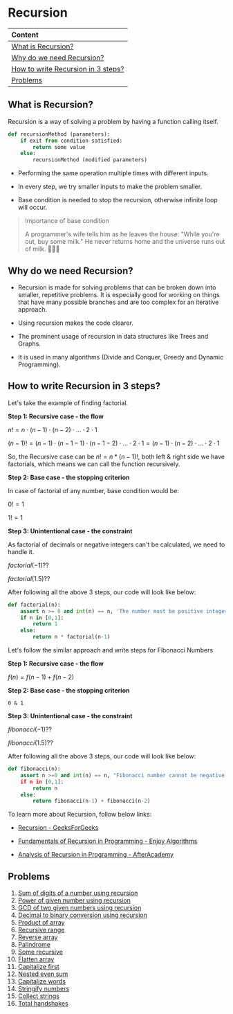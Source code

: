 # Recursion

| Content                                                                  |
| :----------------------------------------------------------------------- |
| [What is Recursion?](#what-is-recursion)                                 |
| [Why do we need Recursion?](#why-do-we-need-recursion)                   |
| [How to write Recursion in 3 steps?](#how-to-write-recursion-in-3-steps) |
| [Problems](#problems)                                                    |

## What is Recursion?

Recursion is a way of solving a problem by having a function calling itself.

```python
def recursionMethod (parameters):
    if exit from condition satisfied:
        return some value
    else:
        recursionMethod (modified parameters)
```

- Performing the same operation multiple times with different inputs.

- In every step, we try smaller inputs to make the problem smaller.

- Base condition is needed to stop the recursion, otherwise infinite loop will occur.

> Importance of base condition
>
> A programmer's wife tells him as he leaves the house: "While you're out, buy some milk." He never returns home and the universe runs out of milk. :rofl::rofl::rofl:

## Why do we need Recursion?

- Recursion is made for solving problems that can be broken down into smaller, repetitive problems. It is especially good for working on things that have many possible branches and are too complex for an iterative approach.

- Using recursion makes the code clearer.

- The prominent usage of recursion in data structures like Trees and Graphs.

- It is used in many algorithms (Divide and Conquer, Greedy and Dynamic Programming).

## How to write Recursion in 3 steps?

Let's take the example of finding factorial.

**Step 1: Recursive case - the flow**

$n! = n \cdot (n-1) \cdot (n-2) \cdot \ldots \cdot 2 \cdot 1$

$(n-1)! = (n-1) \cdot (n-1-1) \cdot (n-1-2) \cdot \ldots \cdot 2 \cdot 1 = (n-1) \cdot (n-2) \cdot \ldots \cdot 2 \cdot 1$

So, the Recursive case can be $n! = n * (n-1)!$, both left & right side we have factorials, which means we can call the function recursively.

**Step 2: Base case - the stopping criterion**

In case of factorial of any number, base condition would be:

$0! = 1$

$1! = 1$

**Step 3: Unintentional case - the constraint**

As factorial of decimals or negative integers can't be calculated, we need to handle it.

$factorial(-1) ??$

$factorial(1.5) ??$

After following all the above 3 steps, our code will look like below:

```python
def factorial(n):
    assert n >= 0 and int(n) == n, 'The number must be positive integer only!'
    if n in [0,1]:
        return 1
    else:
        return n * factorial(n-1)
```

Let's follow the similar approach and write steps for Fibonacci Numbers

**Step 1: Recursive case - the flow**

$f(n) = f(n-1) + f(n-2)$

**Step 2: Base case - the stopping criterion**

```
0 & 1
```

**Step 3: Unintentional case - the constraint**

$fibonacci(-1) ??$

$fibonacci(1.5) ??$

After following all the above 3 steps, our code will look like below:

```python
def fibonacci(n):
    assert n >=0 and int(n) == n, "Fibonacci number cannot be negative number or non integer
    if n in [0,1]:
        return n
    else:
        return fibonacci(n-1) + fibonacci(n-2)
```

To learn more about Recursion, follow below links:

- [Recursion - GeeksForGeeks](https://www.geeksforgeeks.org/learn-data-structures-and-algorithms-dsa-tutorial/#recursion)

- [Fundamentals of Recursion in Programming - Enjoy Algorithms](https://www.enjoyalgorithms.com/blog/recursion-explained-how-recursion-works-in-programming)

- [Analysis of Recursion in Programming - AfterAcademy](<https://afteracademy.com/blog/analysis-of-recursion-in-programming/#:~:text=The%20number%20of%20levels%20in,tree%20is%20log2(N).&text=The%20cost%20at%20the%20last,number%20of%20subproblems%20is%20N.&text=The%20time%20complexity%20of%20the%20above,is%20O(N%20logN)>)

## Problems

1. [Sum of digits of a number using recursion](Problems/sum_of_digits.py)
2. [Power of given number using recursion](Problems/power_of_num.py)
3. [GCD of two given numbers using recursion](Problems/gcd.py)
4. [Decimal to binary conversion using recursion](Problems/dec_to_bin.py)
5. [Product of array](Problems/product_of_array.py)
6. [Recursive range](Problems/recursive_range.py)
7. [Reverse array](Problems/reverse.py)
8. [Palindrome](Problems/is_palindrome.py)
9. [Some recursive](Problems/some_recursive.py)
10. [Flatten array](Problems/flatten.py)
11. [Capitalize first](Problems/capitalize_first.py)
12. [Nested even sum](Problems/nested_even_sum.py)
13. [Capitalize words](Problems/capitalize_words.py)
14. [Stringify numbers](Problems/stringify_numbers.py)
15. [Collect strings](Problems/collect_strings.py)
16. [Total handshakes](Problems/total_handshakes.py)
